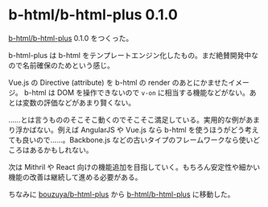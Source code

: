 # b-html/b-html-plus 0.1.0

[b-html/b-html-plus][] 0.1.0 をつくった。

b-html-plus は b-html をテンプレートエンジン化したもの。まだ絶賛開発中なので名前確保のためという感じ。

Vue.js の Directive (attribute) を b-html の render のあとにかませたイメージ。 b-html は DOM を操作できないので `v-on` に相当する機能などがない。あとは変数の評価などがあまり賢くない。

……とは言うもののそこそこ動くのでそこそこ満足している。実用的な例があまり浮かばない。例えば AngularJS や Vue.js なら b-html を使うほうがどう考えても良いので……。Backbone.js などの古いタイプのフレームワークなら使いどころはあるかもしれない。

次は Mithril や React 向けの機能追加を目指していく。もちろん安定性や細かい機能の改善は継続して進める必要がある。

ちなみに [bouzuya/b-html-plus][] から [b-html/b-html-plus][] に移動した。

[b-html/b-html-plus]: https://github.com/b-html/b-html-plus
[bouzuya/b-html-plus]: https://github.com/bouzuya/b-html-plus
